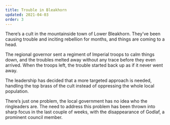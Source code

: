 ```yaml
---
title: Trouble in Bleakhorn
updated: 2021-04-03
order: 3
---
```


There’s a cult in the mountainside town of Lower Bleakhorn. They’ve been
causing trouble and inciting rebellion for months, and things are coming
to a head.

The regional governor sent a regiment of Imperial troops to calm things
down, and the troubles melted away without any trace before they even
arrived. When the troops left, the trouble started back up as if it never
went away.

The leadership has decided that a more targeted approach is needed,
handling the top brass of the cult instead of oppressing the whole local
population.

There’s just one problem, the local government has no idea who the
ringleaders are. The need to address this problem has been thrown into
sharp focus in the last couple of weeks, with the disappearance of Godlaf,
a prominent council member.
